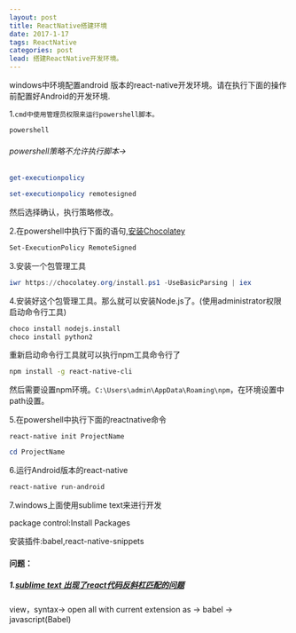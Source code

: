 ```yaml
---
layout: post
title: ReactNative搭建环境
date: 2017-1-17
tags: ReactNative
categories: post
lead: 搭建ReactNative开发环境。
---
```


windows中环境配置android 版本的react-native开发环境。请在执行下面的操作前配置好Android的开发环境.

1.`cmd中使用管理员权限来运行powershell脚本。`

```shell
powershell
```

###### powershell策略不允许执行脚本->

```powershell
get-executionpolicy
```

```powershell
set-executionpolicy remotesigned
```

然后选择确认，执行策略修改。

2.在powershell中执行下面的语句,[安装Chocolatey](https://chocolatey.org/install)

```sh
Set-ExecutionPolicy RemoteSigned
```

3.安装一个包管理工具

```powershell
iwr https://chocolatey.org/install.ps1 -UseBasicParsing | iex
```

4.安装好这个包管理工具。那么就可以安装Node.js了。(使用administrator权限启动命令行工具)

```sh
choco install nodejs.install
choco install python2
```

重新启动命令行工具就可以执行npm工具命令行了

```sh
npm install -g react-native-cli
```

然后需要设置npm环境。`C:\Users\admin\AppData\Roaming\npm`，在环境设置中path设置。

5.在powershell中执行下面的reactnative命令

```power
react-native init ProjectName
```

```powershell
cd ProjectName
```

6.运行Android版本的react-native

```powershell
react-native run-android
```

7.windows上面使用sublime text来进行开发

package control:Install Packages

安装插件:babel,react-native-snippets

#### 问题：

##### 1.[sublime text 出现了react代码反斜杠匹配的问题](http://stackoverflow.com/questions/35097267/what-ide-is-recommended-for-react-native/41712616#41712616)

view，syntax-> open all with current extension as -> babel -> javascript(Babel)

